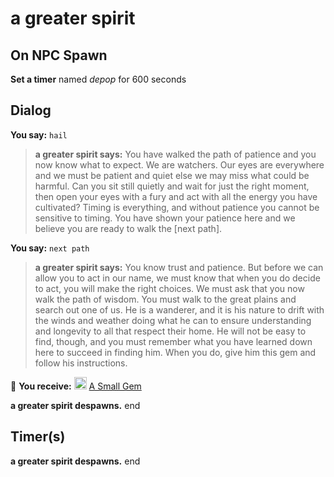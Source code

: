 # a greater spirit
## On NPC Spawn

**Set a timer** named *depop* for 600 seconds
## Dialog

**You say:** `hail`



>**a greater spirit says:** You have walked the path of patience and you now know what to expect. We are watchers. Our eyes are everywhere and we must be patient and quiet else we may miss what could be harmful. Can you sit still quietly and wait for just the right moment, then open your eyes with a fury and act with all the energy you have cultivated? Timing is everything, and without patience you cannot be sensitive to timing. You have shown your patience here and we believe you are ready to walk the [next path].

**You say:** `next path`



>**a greater spirit says:** You know trust and patience. But before we can allow you to act in our name, we must know that when you do decide to act, you will make the right choices. We must ask that you now walk the path of wisdom. You must walk to the great plains and search out one of us. He is a wanderer, and it is his nature to drift with the winds and weather doing what he can to ensure understanding and longevity to all that respect their home. He will not be easy to find, though, and you must remember what you have learned down here to succeed in finding him. When you do, give him this gem and follow his instructions.


 &#127873; **You receive:**  <img style="background:url(/static/icons/blank_slot.gif);width:20px;height:20px;" src="/static/icons/item_963.png" alt="" /> <a
                                href="/item/1667" data-url="1667" class="tooltip-link link">A Small Gem</a> 

 


**a greater spirit despawns.**
end

## Timer(s)

**a greater spirit despawns.**
end